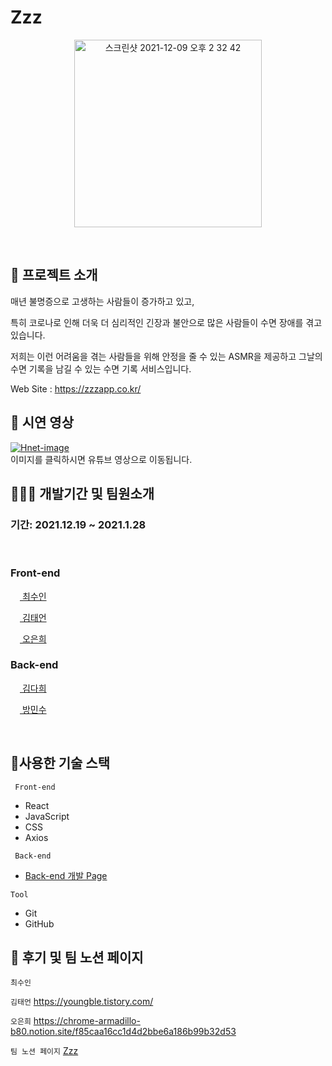 # Zzz
<p align="center"><img width="300"  alt="스크린샷 2021-12-09 오후 2 32 42" src="https://chrome-armadillo-b80.notion.site/image/https%3A%2F%2Fs3-us-west-2.amazonaws.com%2Fsecure.notion-static.com%2F976ba2e3-cd1d-46fb-a14b-9ec08b53f337%2FFrame.png?table=block&id=d66f0aa8-5d36-464e-b2ae-21e27b0429c0&spaceId=1eec11c7-0781-4865-8b4a-24bc588d11be&width=250&userId=&cache=v2">
 </p>

</br>

## 🤷 프로젝트 소개 
 <p> 매년 불명증으로 고생하는 사람들이 증가하고 있고, </p>
 <p> 특히 코로나로 인해 더욱 더 심리적인 긴장과 불안으로 많은 사람들이 수면 장애를 겪고 있습니다. </p>
 <p> 저희는 이런 어려움을 겪는 사람들을 위해 안정을 줄 수 있는 ASMR을 제공하고 그날의 수면 기록을 남길 수 있는 수면 기록 서비스입니다. </p>
  
  Web Site : https://zzzapp.co.kr/
</br>


## 🎥 시연 영상
 [![Hnet-image](https://chrome-armadillo-b80.notion.site/image/https%3A%2F%2Fs3-us-west-2.amazonaws.com%2Fsecure.notion-static.com%2F847c6a66-495b-49be-a0c8-8a201ae81e82%2FDesktop_-_3_(1).png?table=block&id=6dcdbc79-e932-44f9-9324-2c9270ba062a&spaceId=1eec11c7-0781-4865-8b4a-24bc588d11be&width=2000&userId=&cache=v2)](https://www.youtube.com/watch?v=D4G0D7asSYU&feature=emb_logo)<br>
이미지를 클릭하시면 유튜브 영상으로 이동됩니다.

## 🧑🏼‍💻 개발기간 및 팀원소개
### 기간: 2021.12.19 ~ 2021.1.28
</br>

### Front-end   
   <p><a href="https://github.com/whl5105"><img width="15px" src="https://noticon-static.tammolo.com/dgggcrkxq/image/upload/v1566557331/noticon/d5hqar2idkoefh6fjtpu.png"/> 최수인</a></p>
   <p><a href="https://github.com/Taeeon-kim"><img width="15px" src="https://noticon-static.tammolo.com/dgggcrkxq/image/upload/v1566557331/noticon/d5hqar2idkoefh6fjtpu.png"/> 김태언</a></p>
   <p><a href="https://github.com/eundol0519"><img width="15px" src="https://noticon-static.tammolo.com/dgggcrkxq/image/upload/v1566557331/noticon/d5hqar2idkoefh6fjtpu.png"/> 오은희</a></p>
  
### Back-end
   <p><a href="https://github.com/huitopia"><img width="15px" src="https://noticon-static.tammolo.com/dgggcrkxq/image/upload/v1634264836/noticon/uxvdxcyvs5ocrxhacfj6.png"/> 김다희</a></p>
   <p><a href="https://github.com/skylermbang"><img width="15px" src="https://noticon-static.tammolo.com/dgggcrkxq/image/upload/v1634264836/noticon/uxvdxcyvs5ocrxhacfj6.png"/> 방민수</a></p>
  

</br>


## 🔨사용한 기술 스택

<code> Front-end </code>
 * React 
 * JavaScript
 * CSS
 * Axios

<code> Back-end </code>
* [Back-end 개발 Page](https://github.com/ZzzProject0/zzzGit)


<code>Tool</code>
* Git
* GitHub

## 📝 후기 및 팀 노션 페이지

<code>최수인</code>

<code>김태언</code>
https://youngble.tistory.com/

<code>오은희</code> 
https://chrome-armadillo-b80.notion.site/f85caa16cc1d4d2bbe6a186b99b32d53

<code>팀 노션 페이지</code> [Zzz](https://www.notion.so/4-Zzz-329e8b67d7084050b688608e59c715de)

